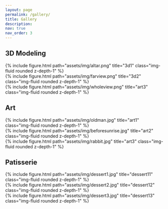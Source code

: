 ```yaml
---
layout: page
permalink: /gallery/
title: Gallery
description:
nav: true
nav_order: 3
---
```


<div class="gallery">
    <h2 class="category">3D Modeling</h2>
    <div class="row justify-content-sm-center">
        <div class="col-sm-6 mt-3 mt-md-0">
            {% include figure.html path="assets/img/altar.png" title="3d1" class="img-fluid rounded z-depth-1" %}
        </div>
        <div class="col-sm-6 mt-3 mt-md-0">
            {% include figure.html path="assets/img/farview.png" title="3d2" class="img-fluid rounded z-depth-1" %}
        </div>
    </div>
    <div class="row justify-content-sm-center">
        <div class="col-sm mt-3 mt-md-0">
            {% include figure.html path="assets/img/wholeview.png" title="art3" class="img-fluid rounded z-depth-1" %}
        </div>
    </div>
    <h2 class="category">Art</h2>
    <div class="row justify-content-sm-center">
        <div class="col-sm-4 mt-3 mt-md-0">
            {% include figure.html path="assets/img/oldman.jpg" title="art1" class="img-fluid rounded z-depth-1" %}
        </div>
        <div class="col-sm-4 mt-3 mt-md-0">
            {% include figure.html path="assets/img/beforesunrise.jpg" title="art2" class="img-fluid rounded z-depth-1" %}
        </div>
        <div class="col-sm-4 mt-3 mt-md-0">
            {% include figure.html path="assets/img/rabbit.jpg" title="art3" class="img-fluid rounded z-depth-1" %}
        </div>
    </div>
    <h2 class="category">Patisserie</h2>
    <div class="row justify-content-sm-center">
        <div class="col-sm-4 mt-3 mt-md-0">
            {% include figure.html path="assets/img/dessert1.jpg" title="dessert11" class="img-fluid rounded z-depth-1" %}
        </div>
        <div class="col-sm-4 mt-3 mt-md-0">
            {% include figure.html path="assets/img/dessert2.jpg" title="dessert12" class="img-fluid rounded z-depth-1" %}
        </div>
        <div class="col-sm-4 mt-3 mt-md-0">
            {% include figure.html path="assets/img/dessert3.jpg" title="dessert13" class="img-fluid rounded z-depth-1" %}
        </div>
    </div>
</div>
